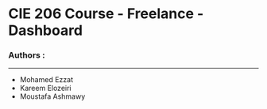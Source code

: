 # CIE 206 Course - Freelance - Dashboard

### Authors :
---
* Mohamed Ezzat
* Kareem Elozeiri
* Moustafa Ashmawy
